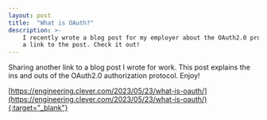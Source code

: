 ```yaml
---
layout: post
title:  "What is OAuth?"
description: >-
    I recently wrote a blog post for my employer about the OAuth2.0 protocol. Instead of rehashing the content here, I thought it best to just share
    a link to the post. Check it out!
---
```


Sharing another link to a blog post I wrote for work. This post explains the ins and outs of the OAuth2.0 authorization protocol. Enjoy!

[https://engineering.clever.com/2023/05/23/what-is-oauth/](https://engineering.clever.com/2023/05/23/what-is-oauth/){:target="_blank"}

